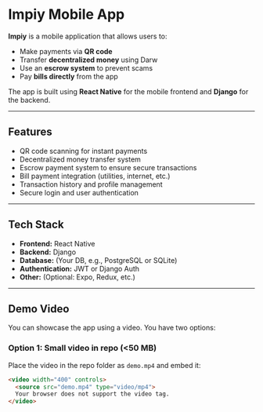 # Impiy Mobile App

**Impiy** is a mobile application that allows users to:
- Make payments via **QR code**
- Transfer **decentralized money** using Darw
- Use an **escrow system** to prevent scams
- Pay **bills directly** from the app

The app is built using **React Native** for the mobile frontend and **Django** for the backend.

---

## Features
- QR code scanning for instant payments
- Decentralized money transfer system
- Escrow payment system to ensure secure transactions
- Bill payment integration (utilities, internet, etc.)
- Transaction history and profile management
- Secure login and user authentication

---

## Tech Stack
- **Frontend:** React Native
- **Backend:** Django
- **Database:** (Your DB, e.g., PostgreSQL or SQLite)
- **Authentication:** JWT or Django Auth
- **Other:** (Optional: Expo, Redux, etc.)

---

## Demo Video

You can showcase the app using a video. You have two options:

### Option 1: Small video in repo (<50 MB)
Place the video in the repo folder as `demo.mp4` and embed it:
```html
<video width="400" controls>
  <source src="demo.mp4" type="video/mp4">
  Your browser does not support the video tag.
</video>
